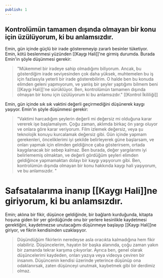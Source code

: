 ```yaml
---
publish: 1
---
```


## Kontrolümün tamamen dışında olmayan bir konu için üzülüyorum, ki bu anlamsızdır.

Emin, gün içinde güçlü bir irade gösteremeyip zararlı besinler tüketiyor. Emin, kötü beslenmesi yüzünden [[Kaygı Hali]]'ne girmiş durumda. Burada Emin'in şöyle düşünmesi gerekir:
> "Mükemmel bir iradeye sahip olmadığımı biliyorum. Ancak, bu gösterdiğim irade seviyesinden çok daha yüksek, muhtemelen bu iş için fazlasıyla yeterli bir irade gösterebilirim. O halde ben bu konuda elimden geleni yapmıyorum, ve yanlış bir şeyler yaptığımı bilmem beni [[Kaygı Hali]]'ne sürüklüyor. Ben, kontrolümün tamamen dışında olmayan bir konu için üzülüyorum ki bu anlamsızdır." [[Kontrol İkililiği]]

Emin, gün içinde sık sık vaktini değerli geçirmediğini düşünerek kaygı yaşıyor. Emin'in şöyle düşünmesi gerekir:
> "Vaktimi harcadığım şeylerin değerli mi değersiz mi olduğuna karar vererek işe başlamalıyım. Çoğu zaman, aklımda birkaç ön yargı oluyor ve onlara göre karar veriyorum. Film izlemek değersiz, veya şu teknolojik konuyu kurcalamak değersiz gibi. Gün içinde yapmam gerekenleri, önceliklerimi iyi şekilde belirleyerek güne başlarsam, ve onları yapmak için elimden geldiğince çaba gösterirsem, ortada kaygılanacak bir sebep kalmaz. Ben burada, değer yargılarımı iyi belirlememiş olmaktan, ve değerli gördüğüm şeyleri elimden geldiğince yapmamaktan dolayı bir kaygı yaşıyorum gibi. Ben, kontrolümün dışında olmayan bir konu hakkında kaygı hali yaşıyorum, ve bu anlamsızdır. 
> "

# Safsatalarıma inanıp [[Kaygı Hali]]ne giriyorum, ki bu anlamsızdır. 
Emin; aklına bir fikir, düşünce geldiğinde, bir bağlantı kurduğunda, kitapta hoşuna giden bir yer gördüğünde onu bir yerlere kesinlikle kaydetmesi gerektiğini, kaydetmezse unutacağımı düşünmeye başlayıp [[Kaygı Hali]]ne giriyor, ve fikrin kendisinden uzaklaşıyor.
> Düşündüğüm fikirlerin neredeyse asla oracıkta kalmadığına hem fikir olabiliriz. Düşüncelerim, hayatın bir başka alanında, çoğu zaman yakın bir zamanda tekrar karşıma çıkıyorlar. Ayrıca ben, genel olarak düşüncelerimi kaydeden, onları yazıya veya videoya çeviren bir insanım. Düşüncenin kendisi üzerinde yeterince düşünüp ona odaklanırsak, zaten düşünceyi unutmak, kaybetmek gibi bir derdimiz olmaz. 

